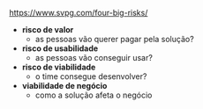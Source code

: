 https://www.svpg.com/four-big-risks/

- **risco de valor**
	- as pessoas vão querer pagar pela solução?
- **risco de usabilidade**
	- as pessoas vão conseguir usar?
- **risco de viabilidade**
	- o time consegue desenvolver?
- **viabilidade de negócio**
	- como a solução afeta o negócio


